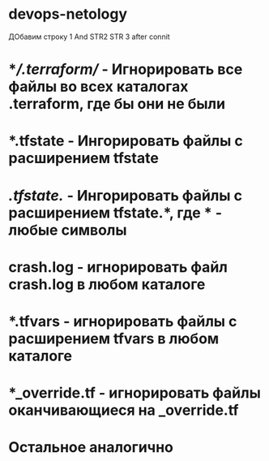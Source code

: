 # devops-netology
ДОбавим строку 1 
And STR2
STR 3 after connit

# **/.terraform/* - Игнорировать все файлы во всех каталогах .terraform, где бы они не были 
# *.tfstate - Ингорировать файлы с расширением tfstate
# *.tfstate.* - Ингорировать файлы с расширением tfstate.*, где * - любые символы
# crash.log - игнорировать файл crash.log в любом каталоге
# *.tfvars - игнорировать файлы с расширением tfvars в любом каталоге
# *_override.tf - игнорировать файлы оканчивающиеся на _override.tf
# Остальное аналогично

